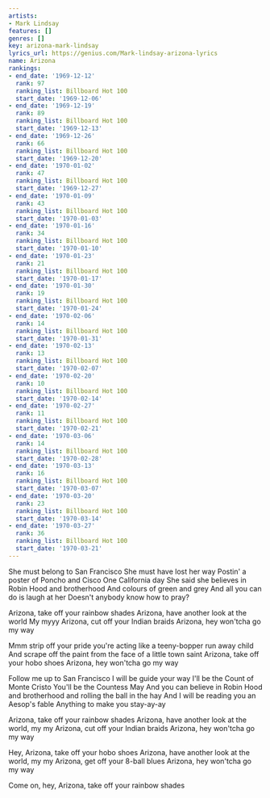 ```yaml
---
artists:
- Mark Lindsay
features: []
genres: []
key: arizona-mark-lindsay
lyrics_url: https://genius.com/Mark-lindsay-arizona-lyrics
name: Arizona
rankings:
- end_date: '1969-12-12'
  rank: 97
  ranking_list: Billboard Hot 100
  start_date: '1969-12-06'
- end_date: '1969-12-19'
  rank: 89
  ranking_list: Billboard Hot 100
  start_date: '1969-12-13'
- end_date: '1969-12-26'
  rank: 66
  ranking_list: Billboard Hot 100
  start_date: '1969-12-20'
- end_date: '1970-01-02'
  rank: 47
  ranking_list: Billboard Hot 100
  start_date: '1969-12-27'
- end_date: '1970-01-09'
  rank: 43
  ranking_list: Billboard Hot 100
  start_date: '1970-01-03'
- end_date: '1970-01-16'
  rank: 34
  ranking_list: Billboard Hot 100
  start_date: '1970-01-10'
- end_date: '1970-01-23'
  rank: 21
  ranking_list: Billboard Hot 100
  start_date: '1970-01-17'
- end_date: '1970-01-30'
  rank: 19
  ranking_list: Billboard Hot 100
  start_date: '1970-01-24'
- end_date: '1970-02-06'
  rank: 14
  ranking_list: Billboard Hot 100
  start_date: '1970-01-31'
- end_date: '1970-02-13'
  rank: 13
  ranking_list: Billboard Hot 100
  start_date: '1970-02-07'
- end_date: '1970-02-20'
  rank: 10
  ranking_list: Billboard Hot 100
  start_date: '1970-02-14'
- end_date: '1970-02-27'
  rank: 11
  ranking_list: Billboard Hot 100
  start_date: '1970-02-21'
- end_date: '1970-03-06'
  rank: 14
  ranking_list: Billboard Hot 100
  start_date: '1970-02-28'
- end_date: '1970-03-13'
  rank: 16
  ranking_list: Billboard Hot 100
  start_date: '1970-03-07'
- end_date: '1970-03-20'
  rank: 23
  ranking_list: Billboard Hot 100
  start_date: '1970-03-14'
- end_date: '1970-03-27'
  rank: 36
  ranking_list: Billboard Hot 100
  start_date: '1970-03-21'
---
```

She must belong to San Francisco
She must have lost her way
Postin' a poster of Poncho and Cisco
One California day
She said she believes in Robin Hood and brotherhood
And colours of green and grey
And all you can do is laugh at her
Doesn't anybody know how to pray?

Arizona, take off your rainbow shades
Arizona, have another look at the world
My myyy
Arizona, cut off your Indian braids
Arizona, hey won'tcha go my way

Mmm strip off your pride you're acting like a teeny-bopper run away child
And scrape off the paint from the face of a little town saint
Arizona, take off your hobo shoes
Arizona, hey won'tcha go my way

Follow me up to San Francisco
I will be guide your way
I'll be the Count of Monte Cristo
You'll be the Countess May
And you can believe in Robin Hood and brotherhood and rolling the ball in the hay
And I will be reading you an Aesop's fable
Anything to make you stay-ay-ay

Arizona, take off your rainbow shades
Arizona, have another look at the world, my my
Arizona, cut off your Indian braids
Arizona, hey won'tcha go my way

Hey, Arizona, take off your hobo shoes
Arizona, have another look at the world, my my
Arizona, get off your 8-ball blues
Arizona, hey won'tcha go my way

Come on, hey, Arizona, take off your rainbow shades

